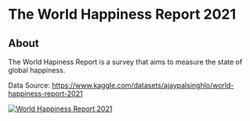 # The World Happiness Report 2021

## About
The World Hapiness Report is a survey that aims to measure the state of global happiness. 

Data Source: https://www.kaggle.com/datasets/ajaypalsinghlo/world-happiness-report-2021

<div class='tableauPlaceholder' id='viz1648380308699' style='position: relative'><noscript><a href='#'><img alt='World Happiness Report 2021 ' src='https:&#47;&#47;public.tableau.com&#47;static&#47;images&#47;Wo&#47;WorldHappinessReport2021_16479399137580&#47;1&#47;1_rss.png' style='border: none' /></a></noscript><object class='tableauViz'  style='display:none;'><param name='host_url' value='https%3A%2F%2Fpublic.tableau.com%2F' /> <param name='embed_code_version' value='3' /> <param name='site_root' value='' /><param name='name' value='WorldHappinessReport2021_16479399137580&#47;1' /><param name='tabs' value='no' /><param name='toolbar' value='yes' /><param name='static_image' value='https:&#47;&#47;public.tableau.com&#47;static&#47;images&#47;Wo&#47;WorldHappinessReport2021_16479399137580&#47;1&#47;1.png' /> <param name='animate_transition' value='yes' /><param name='display_static_image' value='yes' /><param name='display_spinner' value='yes' /><param name='display_overlay' value='yes' /><param name='display_count' value='yes' /><param name='language' value='zh-TW' /><param name='filter' value='publish=yes' /></object></div>                <script type='text/javascript'>                    var divElement = document.getElementById('viz1648380308699');                    var vizElement = divElement.getElementsByTagName('object')[0];                    vizElement.style.width='1016px';vizElement.style.height='991px';                    var scriptElement = document.createElement('script');                    scriptElement.src = 'https://public.tableau.com/javascripts/api/viz_v1.js';                    vizElement.parentNode.insertBefore(scriptElement, vizElement);                </script>
